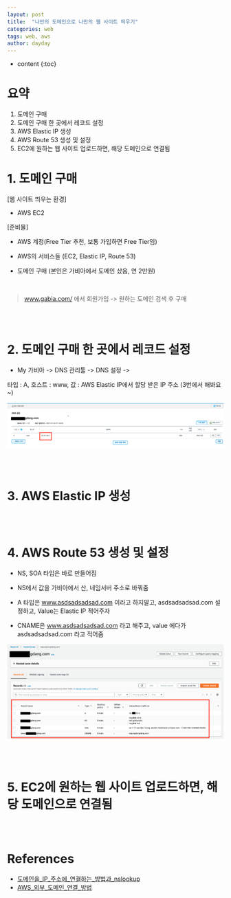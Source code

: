 ```yaml
---
layout: post
title:  "나만의 도메인으로 나만의 웹 사이트 띄우기"
categories: web
tags: web, aws
author: dayday
---
```


* content
{:toc}

# 요약
1. 도메인 구매
2. 도메인 구매 한 곳에서 레코드 설정
3. AWS Elastic IP 생성
4. AWS Route 53 생성 및 설정
5. EC2에 원하는 웹 사이트 업로드하면, 해당 도메인으로 연결됨
   <br>










# 1. 도메인 구매

[웹 사이트 띄우는 환경]

- AWS EC2



[준비물]

- AWS 계정(Free Tier 추천, 보통 가입하면 Free Tier임)

- AWS의 서비스들 (EC2, Elastic IP, Route 53)

- 도메인 구매 (본인은 가비아에서 도메인 샀음, 연 2만원)

<br>

> www.gabia.com/ 에서 회원가입 -> 원하는 도메인 검색 후 구매

<br>
<br>

# 2. 도메인 구매 한 곳에서 레코드 설정

- My 가비아 -> DNS 관리툴 -> DNS 설정 ->

타입 : A, 호스트 : www, 값 : AWS Elastic IP에서 할당 받은 IP 주소 (3번에서 해봐요~)

![](https://github.com/dayday-kim-101/dayday-kim-101.github.io/blob/master/images/2023-02-04-my-website-on-my-domain/dns_setting.png?raw=true)

<br>
<br>

# 3. AWS Elastic IP 생성

<br>
<br>

# 4. AWS Route 53 생성 및 설정

- NS, SOA 타입은 바로 만들어짐

- NS에서 값을 가비아에서 산, 네임서버 주소로 바꿔줌

- A 타입은 www.asdsadsadsad.com  이라고 하지말고, asdsadsadsad.com  설정하고, Value는 Elastic IP 적어주자

- CNAME은 www.asdsadsadsad.com 라고 해주고, value 에다가  asdsadsadsad.com   라고 적어줌

![](https://github.com/dayday-kim-101/dayday-kim-101.github.io/blob/master/images/2023-02-04-my-website-on-my-domain/set_aws_route_53.png?raw=true)

<br>
<br>

# 5. EC2에 원하는 웹 사이트 업로드하면, 해당 도메인으로 연결됨

<br>
<br>
 
# References

- [도메인을_IP_주소에_연결하는_방법과_nslookup](https://medium.com/@bdv111/%EB%8F%84%EB%A9%94%EC%9D%B8%EC%9D%84-ip-%EC%A3%BC%EC%86%8C%EC%97%90-%EC%97%B0%EA%B2%B0%ED%95%98%EB%8A%94-%EB%B0%A9%EB%B2%95%EA%B3%BC-nslookup-9e70a32eec57)
- [AWS_외부_도메인_연결_방법](http://makebct.net/aws-%EC%99%B8%EB%B6%80-%EB%8F%84%EB%A9%94%EC%9D%B8-%EC%97%B0%EA%B2%B0-%EB%B0%A9%EB%B2%95-1/?cat=989/)

<br>
<br>
